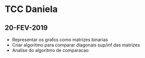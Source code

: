 # TCC Daniela

## 20-FEV-2019

* Representar os grafos como matrizes binarias
* Criar algoritmo para comparar diagonais sup/inf das matrizes
* Analise do algoritmo de comparacao